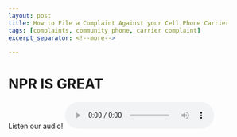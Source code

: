 ```yaml
---
layout: post
title: How to File a Complaint Against your Cell Phone Carrier
tags: [complaints, community phone, carrier complaint]
excerpt_separator: <!--more-->

---
```


# NPR IS GREAT
<!--more-->

Listen our audio!
<audio controls>
  <source src=".../sound/community_phone.mp3" type="audio/mpeg">
Your browser does not support the audio element.
</audio>
